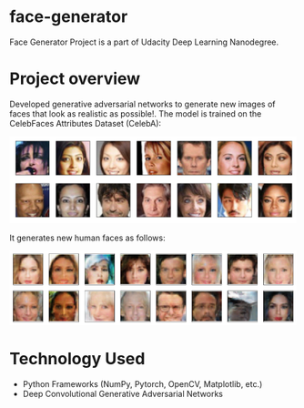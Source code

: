 # face-generator
Face Generator Project is a part of Udacity Deep Learning Nanodegree.

# Project overview
Developed generative adversarial networks to generate new images of faces that look as realistic as possible!.
The model is trained on the CelebFaces Attributes Dataset (CelebA):

![Alt text](assets/processed_face_data.png?raw=true "Dataset")

It generates new human faces as follows:

![Alt text](assets/output.png?raw=true "output")

# Technology Used
- Python Frameworks (NumPy, Pytorch, OpenCV, Matplotlib, etc.)
- Deep Convolutional Generative Adversarial Networks

